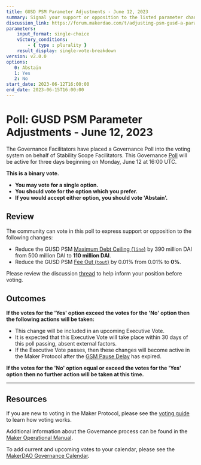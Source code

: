 ```yaml
---
title: GUSD PSM Parameter Adjustments - June 12, 2023
summary: Signal your support or opposition to the listed parameter changes to the GUSD PSM.
discussion_link: https://forum.makerdao.com/t/adjusting-psm-gusd-a-parameters-debt-ceiling-and-tout/21105
parameters:
    input_format: single-choice
    victory_conditions:
        - { type : plurality }
    result_display: single-vote-breakdown
version: v2.0.0
options:
   0: Abstain
   1: Yes
   2: No
start_date: 2023-06-12T16:00:00
end_date: 2023-06-15T16:00:00
---
```

# Poll: GUSD PSM Parameter Adjustments - June 12, 2023

The Governance Facilitators have placed a Governance Poll into the voting system on behalf of Stability Scope Facilitators. This Governance [Poll](https://manual.makerdao.com/governance/governance-cycle/weekly-governance-cycle#weekly-governance-cycle-definitions-mip16c1) will be active for three days beginning on Monday, June 12 at 16:00 UTC.

**This is a binary vote.**
- **You may vote for a single option.**
- **You should vote for the option which you prefer.**
- **If you would accept either option, you should vote 'Abstain'.**

## Review

The community can vote in this poll to express support or opposition to the following changes:
* Reduce the GUSD PSM [Maximum Debt Ceiling (`line`)](https://manual.makerdao.com/module-index/module-dciam#maximum-debt-ceiling-line) by 390 million DAI from 500 million DAI to **110 million DAI**.
* Reduce the GUSD PSM [Fee Out (`tout`)](https://manual.makerdao.com/module-index/module-psm#fee-out-tout) by 0.01% from 0.01% to **0%**.

Please review the discussion [thread](https://forum.makerdao.com/t/adjusting-psm-gusd-a-parameters-debt-ceiling-and-tout/21105) to help inform your position before voting.

## Outcomes

**If the votes for the 'Yes' option exceed the votes for the 'No' option then the following actions will be taken:**
* This change will be included in an upcoming Executive Vote.
* It is expected that this Executive Vote will take place within 30 days of this poll passing, absent external factors.
* If the Executive Vote passes, then these changes will become active in the Maker Protocol after the [GSM Pause Delay](https://manual.makerdao.com/parameter-index/core/param-gsm-pause-delay) has expired.

**If the votes for the 'No' option equal or exceed the votes for the 'Yes' option then no further action will be taken at this time.**

---

## Resources

If you are new to voting in the Maker Protocol, please see the [voting guide](https://manual.makerdao.com/governance/voting-in-makerdao/on-chain-governance) to learn how voting works.

Additional information about the Governance process can be found in the [Maker Operational Manual](https://manual.makerdao.com).

To add current and upcoming votes to your calendar, please see the [MakerDAO Governance Calendar](https://manual.makerdao.com/makerdao/calendars/governance-calendar).
